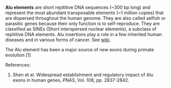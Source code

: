**Alu elements** are short repititive DNA sequences (~300 bp long) and represent the most abundant transposable elements (~1 million copies) that are dispersed throughout the human genome. They are also called selfish or parasitic genes because their only function is to self-reproduce. They are classified as SINEs (Short interspersed nuclear elements), a subclass of repititive DNA elements. Alu insertions play a role in a few inherited human diseases and in various forms of cancer. See [wiki](https://en.wikipedia.org/wiki/Alu_element). 

The Alu element has been a major source of new exons  during primate evolution [1]




References:
1. Shen et al. Widespread establishment and regulatory impact of Alu exons in human genes, *PNAS*, Vol. 108, pp. 2837-2842. 
